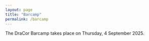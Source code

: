 ```yaml
---
layout: page
title: "Barcamp"
permalink: /barcamp
---
```


The DraCor Barcamp takes place on Thursday, 4 September 2025.
